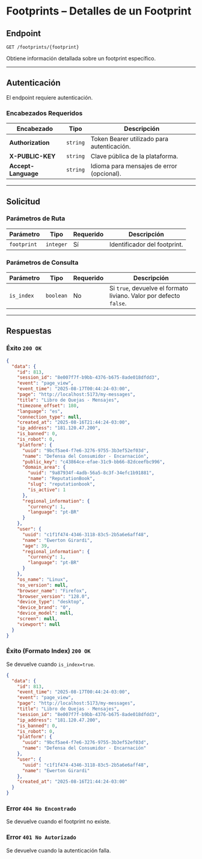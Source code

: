 # Footprints – Detalles de un Footprint

## Endpoint

`GET /footprints/{footprint}`

Obtiene información detallada sobre un footprint específico.

---

## Autenticación

El endpoint requiere autenticación.

### Encabezados Requeridos

| Encabezado | Tipo | Descripción |
| --- | --- | --- |
| **Authorization** | `string` | Token Bearer utilizado para autenticación. |
| **X-PUBLIC-KEY** | `string` | Clave pública de la plataforma. |
| **Accept-Language** | `string` | Idioma para mensajes de error (opcional). |

---

## Solicitud

### Parámetros de Ruta

| Parámetro | Tipo | Requerido | Descripción |
| --- | --- | --- | --- |
| `footprint` | `integer` | Sí | Identificador del footprint. |

### Parámetros de Consulta

| Parámetro | Tipo | Requerido | Descripción |
| --- | --- | --- | --- |
| `is_index` | `boolean` | No | Si `true`, devuelve el formato liviano. Valor por defecto `false`. |

---

## Respuestas

### Éxito `200 OK`

```json
{
  "data": {
    "id": 813,
    "session_id": "8e007f7f-b9bb-4376-b675-8ade018dfdd3",
    "event": "page_view",
    "event_time": "2025-08-17T00:44:24-03:00",
    "page": "http://localhost:5173/my-messages",
    "title": "Libro de Quejas - Mensajes",
    "timezone_offset": 180,
    "language": "es",
    "connection_type": null,
    "created_at": "2025-08-16T21:44:24-03:00",
    "ip_address": "181.120.47.200",
    "is_banned": 0,
    "is_robot": 0,
    "platform": {
      "uuid": "9bcf5ae4-f7e6-3276-9755-3b3ef52ef03d",
      "name": "Defensa del Consumidor - Encarnación",
      "public_key": "c43864ce-efae-31c9-bb66-82dceefbc996",
      "domain_area": {
        "uuid": "9a87934f-4adb-56a5-8c3f-34efc1b91881",
        "name": "ReputationBook",
        "slug": "reputationbook",
        "is_active": 1
      },
      "regional_information": {
        "currency": 1,
        "language": "pt-BR"
      }
    },
    "user": {
      "uuid": "c1f1f474-4346-3118-83c5-2b5a6e6aff48",
      "name": "Ewerton Girardi",
      "age": 39,
      "regional_information": {
        "currency": 1,
        "language": "pt-BR"
      }
    },
    "os_name": "Linux",
    "os_version": null,
    "browser_name": "Firefox",
    "browser_version": "128.0",
    "device_type": "desktop",
    "device_brand": "0",
    "device_model": null,
    "screen": null,
    "viewport": null
  }
}
```

### Éxito (Formato Index) `200 OK`

Se devuelve cuando `is_index=true`.

```json
{
  "data": {
    "id": 813,
    "event_time": "2025-08-17T00:44:24-03:00",
    "event": "page_view",
    "page": "http://localhost:5173/my-messages",
    "title": "Libro de Quejas - Mensajes",
    "session_id": "8e007f7f-b9bb-4376-b675-8ade018dfdd3",
    "ip_address": "181.120.47.200",
    "is_banned": 0,
    "is_robot": 0,
    "platform": {
      "uuid": "9bcf5ae4-f7e6-3276-9755-3b3ef52ef03d",
      "name": "Defensa del Consumidor - Encarnación"
    },
    "user": {
      "uuid": "c1f1f474-4346-3118-83c5-2b5a6e6aff48",
      "name": "Ewerton Girardi"
    },
    "created_at": "2025-08-16T21:44:24-03:00"
  }
}
```

### Error `404 No Encontrado`

Se devuelve cuando el footprint no existe.

### Error `401 No Autorizado`

Se devuelve cuando la autenticación falla.

